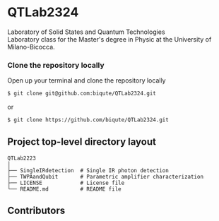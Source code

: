 # QTLab2324
Laboratory of Solid States and Quantum Technologies  
Laboratory class for the Master's degree in Physic at the University of Milano-Bicocca.


### Clone the repository locally
Open up your terminal and clone the repository locally
```bash
$ git clone git@github.com:biqute/QTLab2324.git
```
or
```bash
$ git clone https://github.com/biqute/QTLab2324.git
```

## Project top-level directory layout
    
    QTLab2223
    │  
    ├── SingleIRdetection  # Single IR photon detection
    ├── TWPAandQubit       # Parametric amplifier characterization   
    ├── LICENSE            # License file
    └── README.md          # README file

## Contributors
